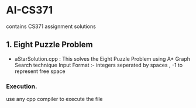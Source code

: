 # AI-CS371

contains CS371 assignment solutions

## 1. Eight Puzzle Problem

- aStarSolution.cpp : This solves the Eight Puzzle Problem using A* Graph Search technique
  Input Format :- integers seperated by spaces , -1 to represent free space
  
### Execution.
  use any cpp compiler to execute the file

